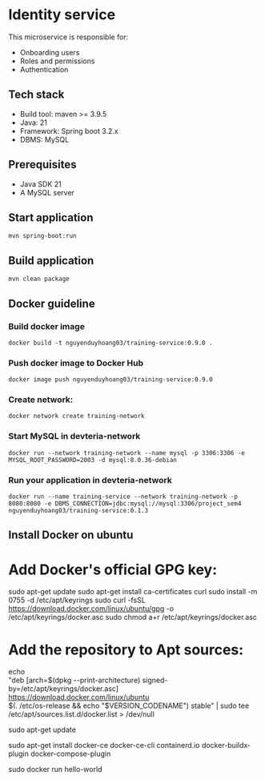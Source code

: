 # Identity service
This microservice is responsible for:
* Onboarding users
* Roles and permissions
* Authentication

## Tech stack
* Build tool: maven >= 3.9.5
* Java: 21
* Framework: Spring boot 3.2.x
* DBMS: MySQL

## Prerequisites
* Java SDK 21
* A MySQL server

## Start application
`mvn spring-boot:run`

## Build application
`mvn clean package`

## Docker guideline
### Build docker image
`docker build -t nguyenduyhoang03/training-service:0.9.0 .`
### Push docker image to Docker Hub
`docker image push nguyenduyhoang03/training-service:0.9.0`
### Create network:
`docker network create training-network`
### Start MySQL in devteria-network
`docker run --network training-network --name mysql -p 3306:3306 -e MYSQL_ROOT_PASSWORD=2003 -d mysql:8.0.36-debian`
### Run your application in devteria-network
`docker run --name training-service --network training-network -p 8080:8080 -e DBMS_CONNECTION=jdbc:mysql://mysql:3306/project_sem4 nguyenduyhoang03/training-service:0.1.3`

## Install Docker on ubuntu

# Add Docker's official GPG key:
sudo apt-get update
sudo apt-get install ca-certificates curl
sudo install -m 0755 -d /etc/apt/keyrings
sudo curl -fsSL https://download.docker.com/linux/ubuntu/gpg -o /etc/apt/keyrings/docker.asc
sudo chmod a+r /etc/apt/keyrings/docker.asc

# Add the repository to Apt sources:
echo \
"deb [arch=$(dpkg --print-architecture) signed-by=/etc/apt/keyrings/docker.asc] https://download.docker.com/linux/ubuntu \
$(. /etc/os-release && echo "$VERSION_CODENAME") stable" | sudo tee /etc/apt/sources.list.d/docker.list > /dev/null

sudo apt-get update

sudo apt-get install docker-ce docker-ce-cli containerd.io docker-buildx-plugin docker-compose-plugin

sudo docker run hello-world